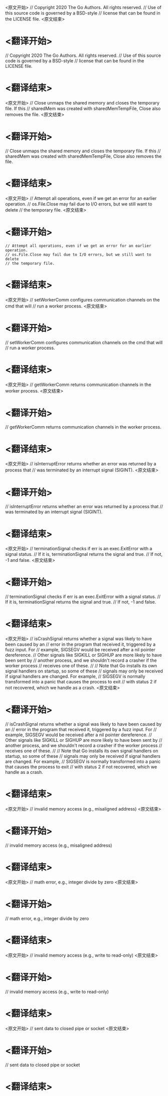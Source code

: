 
<原文开始>
// Copyright 2020 The Go Authors. All rights reserved.
// Use of this source code is governed by a BSD-style
// license that can be found in the LICENSE file.
<原文结束>

# <翻译开始>
// Copyright 2020 The Go Authors. All rights reserved.
// Use of this source code is governed by a BSD-style
// license that can be found in the LICENSE file.
# <翻译结束>


<原文开始>
// Close unmaps the shared memory and closes the temporary file. If this
// sharedMem was created with sharedMemTempFile, Close also removes the file.
<原文结束>

# <翻译开始>
// Close unmaps the shared memory and closes the temporary file. If this
// sharedMem was created with sharedMemTempFile, Close also removes the file.
# <翻译结束>


<原文开始>
	// Attempt all operations, even if we get an error for an earlier operation.
	// os.File.Close may fail due to I/O errors, but we still want to delete
	// the temporary file.
<原文结束>

# <翻译开始>
	// Attempt all operations, even if we get an error for an earlier operation.
	// os.File.Close may fail due to I/O errors, but we still want to delete
	// the temporary file.
# <翻译结束>


<原文开始>
// setWorkerComm configures communication channels on the cmd that will
// run a worker process.
<原文结束>

# <翻译开始>
// setWorkerComm configures communication channels on the cmd that will
// run a worker process.
# <翻译结束>


<原文开始>
// getWorkerComm returns communication channels in the worker process.
<原文结束>

# <翻译开始>
// getWorkerComm returns communication channels in the worker process.
# <翻译结束>


<原文开始>
// isInterruptError returns whether an error was returned by a process that
// was terminated by an interrupt signal (SIGINT).
<原文结束>

# <翻译开始>
// isInterruptError returns whether an error was returned by a process that
// was terminated by an interrupt signal (SIGINT).
# <翻译结束>


<原文开始>
// terminationSignal checks if err is an exec.ExitError with a signal status.
// If it is, terminationSignal returns the signal and true.
// If not, -1 and false.
<原文结束>

# <翻译开始>
// terminationSignal checks if err is an exec.ExitError with a signal status.
// If it is, terminationSignal returns the signal and true.
// If not, -1 and false.
# <翻译结束>


<原文开始>
// isCrashSignal returns whether a signal was likely to have been caused by an
// error in the program that received it, triggered by a fuzz input. For
// example, SIGSEGV would be received after a nil pointer dereference.
// Other signals like SIGKILL or SIGHUP are more likely to have been sent by
// another process, and we shouldn't record a crasher if the worker process
// receives one of these.
//
// Note that Go installs its own signal handlers on startup, so some of these
// signals may only be received if signal handlers are changed. For example,
// SIGSEGV is normally transformed into a panic that causes the process to exit
// with status 2 if not recovered, which we handle as a crash.
<原文结束>

# <翻译开始>
// isCrashSignal returns whether a signal was likely to have been caused by an
// error in the program that received it, triggered by a fuzz input. For
// example, SIGSEGV would be received after a nil pointer dereference.
// Other signals like SIGKILL or SIGHUP are more likely to have been sent by
// another process, and we shouldn't record a crasher if the worker process
// receives one of these.
//
// Note that Go installs its own signal handlers on startup, so some of these
// signals may only be received if signal handlers are changed. For example,
// SIGSEGV is normally transformed into a panic that causes the process to exit
// with status 2 if not recovered, which we handle as a crash.
# <翻译结束>


<原文开始>
// invalid memory access (e.g., misaligned address)
<原文结束>

# <翻译开始>
// invalid memory access (e.g., misaligned address)
# <翻译结束>


<原文开始>
// math error, e.g., integer divide by zero
<原文结束>

# <翻译开始>
// math error, e.g., integer divide by zero
# <翻译结束>


<原文开始>
// invalid memory access (e.g., write to read-only)
<原文结束>

# <翻译开始>
// invalid memory access (e.g., write to read-only)
# <翻译结束>


<原文开始>
// sent data to closed pipe or socket
<原文结束>

# <翻译开始>
// sent data to closed pipe or socket
# <翻译结束>

